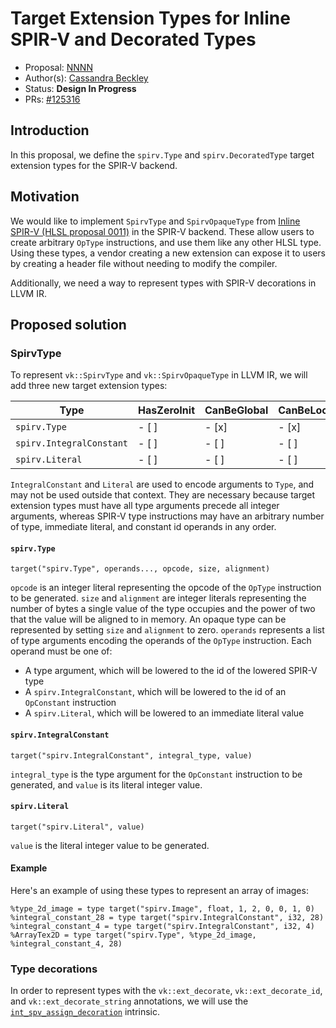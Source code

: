 <!-- {% raw %} -->

# Target Extension Types for Inline SPIR-V and Decorated Types

* Proposal: [NNNN](NNNN-filename.md)
* Author(s): [Cassandra Beckley](https://github.com/cassiebeckley)
* Status: **Design In Progress**
* PRs: [#125316](https://github.com/llvm/llvm-project/pull/125316)

## Introduction

In this proposal, we define the `spirv.Type` and `spirv.DecoratedType`
target extension types for the SPIR-V backend.

## Motivation

We would like to implement `SpirvType` and `SpirvOpaqueType` from [Inline
SPIR-V (HLSL proposal 0011)](https://github.com/microsoft/hlsl-specs/blob/main/proposals/0011-inline-spirv.md#types)
in the SPIR-V backend. These allow users to create arbitrary `OpType`
instructions, and use them like any other HLSL type. Using these types, a
vendor creating a new extension can expose it to users by creating a header
file without needing to modify the compiler.

Additionally, we need a way to represent types with SPIR-V decorations in LLVM
IR.

## Proposed solution

### SpirvType

To represent `vk::SpirvType` and `vk::SpirvOpaqueType` in LLVM IR, we will add
three new target extension types:

| Type                     | HasZeroInit | CanBeGlobal | CanBeLocal |
|--------------------------|-------------|-------------|------------|
| `spirv.Type`             | - [ ]       | - [x]       | - [x]      |
| `spirv.IntegralConstant` | - [ ]       | - [ ]       | - [ ]      |
| `spirv.Literal`          | - [ ]       | - [ ]       | - [ ]      |

`IntegralConstant` and `Literal` are used to encode arguments to `Type`, and
may not be used outside that context. They are necessary because target
extension types must have all type arguments precede all integer arguments,
whereas SPIR-V type instructions may have an arbitrary number of type,
immediate literal, and constant id operands in any order.

#### `spirv.Type`

```
target("spirv.Type", operands..., opcode, size, alignment)
```

`opcode` is an integer literal representing the opcode of the `OpType`
instruction to be generated. `size` and `alignment` are integer literals
representing the number of bytes a single value of the type occupies and the
power of two that the value will be aligned to in memory. An opaque type can be
represented by setting `size` and `alignment` to zero. `operands` represents a
list of type arguments encoding the operands of the `OpType` instruction. Each
operand must be one of:

* A type argument, which will be lowered to the id of the lowered SPIR-V type
* A `spirv.IntegralConstant`, which will be lowered to the id of an
  `OpConstant` instruction
* A `spirv.Literal`, which will be lowered to an immediate literal value

#### `spirv.IntegralConstant`

```
target("spirv.IntegralConstant", integral_type, value)
```

`integral_type` is the type argument for the `OpConstant` instruction to be
generated, and `value` is its literal integer value.

#### `spirv.Literal`

```
target("spirv.Literal", value)
```

`value` is the literal integer value to be generated.

#### Example

Here's an example of using these types to represent an array of images:

```
%type_2d_image = type target("spirv.Image", float, 1, 2, 0, 0, 1, 0)
%integral_constant_28 = type target("spirv.IntegralConstant", i32, 28)
%integral_constant_4 = type target("spirv.IntegralConstant", i32, 4)
%ArrayTex2D = type target("spirv.Type", %type_2d_image, %integral_constant_4, 28)
```

### Type decorations

In order to represent types with the `vk::ext_decorate`, `vk::ext_decorate_id`,
and `vk::ext_decorate_string` annotations, we will use the
[`int_spv_assign_decoration`](https://github.com/llvm/llvm-project/blob/main/llvm/docs/SPIRVUsage.rst#target-intrinsics)
intrinsic.

<!--
## Detailed design

_The detailed design is not required until the feature is under review._

This section should grow into a full specification that will provide enough
information for someone who isn't the proposal author to implement the feature.
It should also serve as the basis for documentation for the feature. Each
feature will need different levels of detail here, but some common things to
think through are:

* Is there any potential for changed behavior?
* Will this expose new interfaces that will have support burden?
* How will this proposal be tested?
* Does this require additional hardware/software/human resources?
* What documentation should be updated or authored?

## Alternatives considered (Optional)

If alternative solutions were considered, please provide a brief overview. This
section can also be populated based on conversations that occur during
reviewing.

## Acknowledgments (Optional)

Take a moment to acknowledge the contributions of people other than the author
and sponsor.
-->

<!-- {% endraw %} -->
